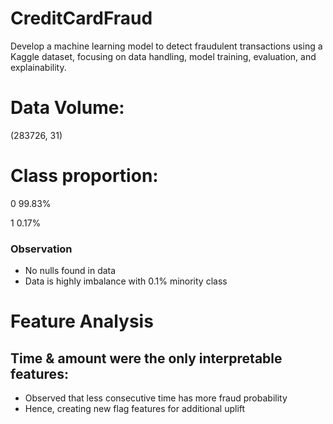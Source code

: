 # CreditCardFraud
Develop a machine learning model to detect fraudulent transactions using a Kaggle dataset, focusing on data handling, model training, evaluation, and explainability. 

# Data Volume:

(283726, 31)

# Class	proportion:

0    	99.83%

1    	0.17%

### Observation
- No nulls found in data
- Data is highly imbalance with 0.1% minority class

# Feature Analysis

## Time & amount were the only interpretable features:
- Observed that less consecutive time has more fraud probability
- Hence, creating new flag features for additional uplift
